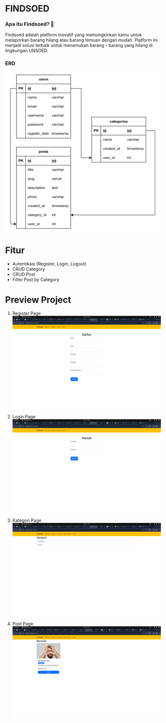 # FINDSOED

### Apa itu Findsoed? 👋
Findsoed adalah platform inovatif yang memungkinkan kamu untuk melaporkan barang hilang atau barang temuan dengan mudah. Platform ini menjadi solusi terbaik untuk menemukan barang - barang yang hilang di lingkungan UNSOED.

### ERD
![gambar preview project](assets/images/erd.jpg "ERD FINDSOED")

# Fitur
- Autentikasi (Register, Login, Logout)
- CRUD Category
- CRUD Post
- Filter Post by Category

# Preview Project
1. Register Page
   ![gambar preview project](assets/images/register.png "Register Page")

2. Login Page
   ![gambar preview project](assets/images/login.png "Login Page")

3. Kategori Page
   ![gambar preview project](assets/images/kategori.png "Kategori Page")

4. Post Page
   ![gambar preview project](assets/images/post.png "Post Page")
